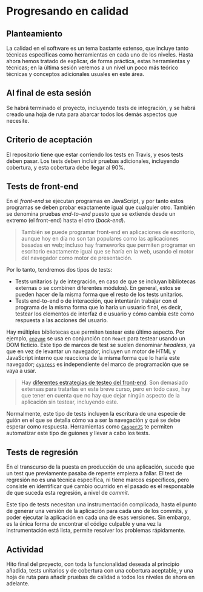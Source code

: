# Progresando en calidad

## Planteamiento

La calidad en el software es un tema bastante extenso, que incluye
tanto técnicas específicas como herramientas en cada uno de los
niveles. Hasta ahora hemos tratado de explicar, de forma práctica,
estas herramientas y técnicas; en la última sesión veremos a un nivel
un poco más teórico técnicas y conceptos adicionales usuales en este
área.

## Al final de esta sesión

Se habrá terminado el proyecto, incluyendo tests de integración, y se
habrá creado una hoja de ruta para abarcar todos los demás aspectos
que necesite. 

## Criterio de aceptación

El repositorio tiene que estar corriendo los tests en Travis, y esos
tests deben pasar. Los tests deben incluir pruebas adicionales,
incluyendo cobertura, y esta cobertura debe llegar al 90%.

## Tests de front-end

En el *front-end* se ejecutan programas en JavaScript, y por tanto
estos programas se deben probar exactamente igual que cualquier
otro. También se denomina pruebas *end-to-end* puesto que se extiende
desde un extremo (el front-end) hasta el otro (*back-end*).

> También se puede programar front-end en aplicaciones de escritorio, aunque hoy en día no son tan populares como las aplicaciones basadas en web; incluso hay frameworks que permiten programar en escritorio exactamente igual que se haría en la web, usando el motor del navegador como motor de presentación.

Por lo tanto, tendremos dos tipos de tests: 

* Tests unitarios (y de integración, en caso de que se incluyan bibliotecas externas o se combinen diferentes módulos). En general, estos se pueden hacer de la misma forma que el resto de los tests unitarios.
* Tests end-to-end o de interacción, que intentarán trabajar con el programa de la misma forma que lo haría un usuario final, es decir, testear los elementos de interfaz d e usuario y cómo cambia este como respuesta a las acciones del usuario.

Hay múltiples bibliotecas que permiten testear este último aspecto. Por ejemplo, [`enzyme`](https://airbnb.io/enzyme/) se usa en conjunción con `React` para testear usando un DOM ficticio. Este tipo de marcos de test se suelen denominar *headless*, ya que en vez de levantar un navegador, incluyen un motor de HTML y JavaScript interno que reacciona de la misma forma que lo haría este navegador; [`cypress`](https://www.cypress.io/) es independiente del marco de programación que se vaya a usar. 

> Hay [diferentes estrategias de testeo del front-end](https://medium.com/@toastui/pragmatic-front-end-testing-strategies-1-4a969ab09453). Son demasiado extensas para tratarlas en este breve curso, pero en todo caso, hay que tener en cuenta que no hay que dejar ningún aspecto de la aplicación sin testear, incluyendo este.

Normalmente, este tipo de tests incluyen la escritura de una especie
de guión en el que se detalla cómo va a ser la navegación y qué se
debe esperar como respuesta. Herramientas como
[`CasperJS`](http://casperjs.org/) te permiten automatizar este tipo
de guiones y llevar a cabo los tests.

## Tests de regresión

En el transcurso de la puesta en producción de una aplicación, sucede
que un test que previamente pasaba de repente empieza a fallar. El
test de regresión no es una técnica específica, ni tiene marcos
específicos, pero consiste en identificar qué cambio ocurrido en el
pasado es el responsable de que suceda esta regresión, a nivel de
*commit*. 

Este tipo de tests necesitan una instrumentación complicada, hasta el
punto de generar una versión de la aplicación para cada uno de los
commits, y poder ejecutar la aplicación en cada una de esas
versiones. Sin embargo, es la única forma de encontrar el código
culpable y una vez la instrumentación está lista, permite resolver los
problemas rápidamente.



## Actividad


Hito final del proyecto, con toda la funcionalidad deseada al
principio añadida, tests unitarios y de cobertura con una cobertura
aceptable, y una hoja de ruta para añadir pruebas de calidad a todos
los niveles de ahora en adelante. 
